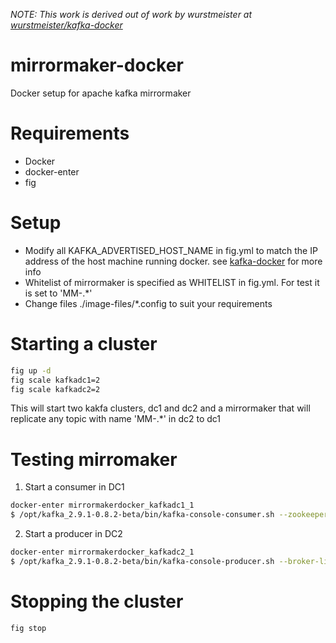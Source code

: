 *NOTE: This work is derived out of work by wurstmeister at [wurstmeister/kafka-docker](https://github.com/wurstmeister/kafka-docker)*

# mirrormaker-docker
Docker setup for apache kafka mirrormaker 

# Requirements
- Docker
- docker-enter
- fig

# Setup
 - Modify all KAFKA_ADVERTISED_HOST_NAME in fig.yml to match the IP address of the host machine running docker. see [kafka-docker](https://github.com/wurstmeister/kafka-docker) for more info
 - Whitelist of mirrormaker is specified as WHITELIST in fig.yml. For test it is set to 'MM-.\*'
 - Change files ./image-files/\*.config to suit your requirements


# Starting a cluster
```sh
fig up -d
fig scale kafkadc1=2
fig scale kafkadc2=2
```
This will start two kakfa clusters, dc1 and dc2 and a mirrormaker that will replicate any topic with name 'MM-.\*' in dc2 to dc1


# Testing mirromaker
1. Start a consumer in DC1
```sh
docker-enter mirrormakerdocker_kafkadc1_1
$ /opt/kafka_2.9.1-0.8.2-beta/bin/kafka-console-consumer.sh --zookeeper=$ZK_PORT_2181_TCP_ADDR:$ZK_PORT_2181_TCP_PORT --from-beginning --topic MM-TEST
```

2. Start a producer in DC2
```sh
docker-enter mirrormakerdocker_kafkadc2_1
$ /opt/kafka_2.9.1-0.8.2-beta/bin/kafka-console-producer.sh --broker-list localhost:9092 --topic MM-TEST
```

# Stopping the cluster
```sh
fig stop
```
